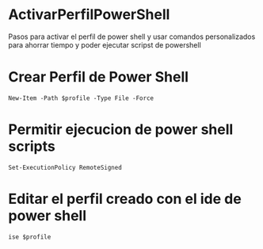 # ActivarPerfilPowerShell
Pasos para activar el perfil de power shell y usar comandos personalizados para ahorrar tiempo y poder ejecutar scripst de powershell
<br>
<h1>Crear Perfil de Power Shell</h1>

```
New-Item -Path $profile -Type File -Force
```

<h1>Permitir ejecucion de power shell scripts</h1>

```
Set-ExecutionPolicy RemoteSigned
```

<h1>Editar el perfil creado con el ide de power shell</h1>

```
ise $profile
```
